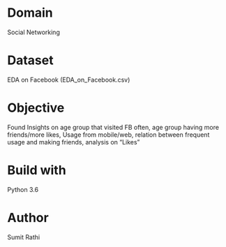 # Domain
Social Networking

# Dataset
EDA on Facebook (EDA_on_Facebook.csv)

# Objective
Found Insights on age group that visited FB often, age group having more friends/more likes, Usage from mobile/web, relation between frequent usage and making friends, analysis on “Likes”

# Build with
Python 3.6

# Author
Sumit Rathi
